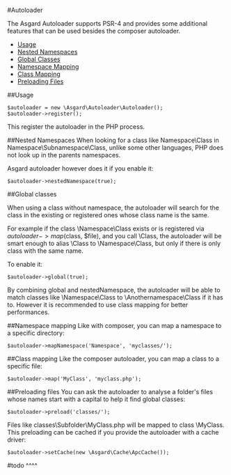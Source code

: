 #Autoloader

The Asgard Autoloader supports PSR-4 and provides some additional features that can be used besides the composer autoloader.

- [Usage](#usage)
- [Nested Namespaces](#nested-namespaces)
- [Global Classes](#global-classes)
- [Namespace Mapping](#namespace-mapping)
- [Class Mapping](#class-mapping)
- [Preloading Files](#preloading-files)

<a name="usage"></a>
##Usage

	$autoloader = new \Asgard\Autoloader\Autoloader();
	$autoloader->register();

This register the autoloader in the PHP process.

<a name="nested-namespaces"></a>
##Nested Namespaces
When looking for a class like Namespace\Class in Namespace\Subnamespace\Class, unlike some other languages, PHP does not look up in the parents namespaces.

Asgard autoloader however does it if you enable it:

	$autoloader->nestedNamespace(true);

<a name="global-classes"></a>
##Global classes

When using a class without namespace, the autoloader will search for the class in the existing or registered ones whose class name is the same.

For example if the class \Namespace\Class exists or is registered via $autoloader->map($class, $file), and you call \Class, the autoloader will be smart enough to alias \Class to \Namespace\Class, but only if there is only class with the same name.

To enable it:

	$autoloader->global(true);

By combining global and nestedNamespace, the autoloader will be able to match classes like \Namespace\Class to \Anothernamespace\Class if it has to. However it is recommended to use class mapping for better performances.

<a name="namespace-mapping"></a>
##Namespace mapping
Like with composer, you can map a namespace to a specific directory:

	$autoloader->mapNamespace('Namespace', 'myclasses/');

<a name="class-mapping"></a>
##Class mapping
Like the composer autoloader, you can map a class to a specific file:

	$autoloader->map('MyClass', 'myclass.php');

<a name="preloading-files"></a>
##Preloading files
You can ask the autoloader to analyse a folder's files whose names start with a capital to help it find global classes:

	$autoloader->preload('classes/');

Files like classes\Subfolder\MyClass.php will be mapped to class \MyClass. This preloading can be cached if you provide the autoloader with a cache driver:

	$autoloader->setCache(new \Asgard\Cache\ApcCache());

#todo ^^^^